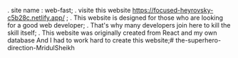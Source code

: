 . site name : web-fast;
. visite this website https://focused-heyrovsky-c5b28c.netlify.app/ ;
. This website is designed for those who are looking for a good web developer;
. That's why many developers join here to kill the skill itself;
. This website was originally created from React and my own database And I had to work hard to create this website;#   t h e - s u p e r h e r o - d i r e c t i o n - M r i d u l S h e i k h  
 